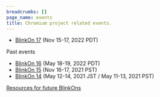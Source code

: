 ```yaml
---
breadcrumbs: []
page_name: events
title: Chromium project related events.
---
```


*   [BlinkOn 17](/events/blinkon-17) (Nov 15-17, 2022 PDT)

Past events

*   [BlinkOn 16](/events/blinkon-16) (May 18-19, 2022 PDT)
*   [BlinkOn 15](/events/blinkon-15) (Nov 16-17, 2021 PST)
*   [BlinkOn 14](/events/blinkon-14) (May 12-14, 2021 JST / May 11-13,
            2021 PST)

[Resources for future BlinkOns](/events/blinkon-resources)
